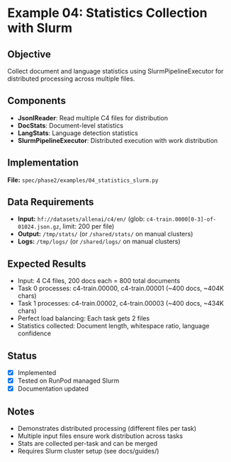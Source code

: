 # Example 04: Statistics Collection with Slurm

## Objective
Collect document and language statistics using SlurmPipelineExecutor for distributed processing across multiple files.

## Components
- **JsonlReader**: Read multiple C4 files for distribution
- **DocStats**: Document-level statistics
- **LangStats**: Language detection statistics
- **SlurmPipelineExecutor**: Distributed execution with work distribution

## Implementation
**File:** `spec/phase2/examples/04_statistics_slurm.py`

## Data Requirements
- **Input:** `hf://datasets/allenai/c4/en/` (glob: `c4-train.0000[0-3]-of-01024.json.gz`, limit: 200 per file)
- **Output:** `/tmp/stats/` (or `/shared/stats/` on manual clusters)
- **Logs:** `/tmp/logs/` (or `/shared/logs/` on manual clusters)

## Expected Results
- Input: 4 C4 files, 200 docs each = 800 total documents
- Task 0 processes: c4-train.00000, c4-train.00001 (~400 docs, ~404K chars)
- Task 1 processes: c4-train.00002, c4-train.00003 (~400 docs, ~434K chars)
- Perfect load balancing: Each task gets 2 files
- Statistics collected: Document length, whitespace ratio, language confidence

## Status
- [x] Implemented
- [x] Tested on RunPod managed Slurm
- [x] Documentation updated

## Notes
- Demonstrates distributed processing (different files per task)
- Multiple input files ensure work distribution across tasks
- Stats are collected per-task and can be merged
- Requires Slurm cluster setup (see docs/guides/)

